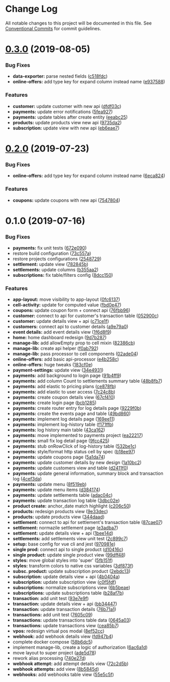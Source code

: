# Change Log

All notable changes to this project will be documented in this file. See [Conventional Commits](https://conventionalcommits.org) for commit guidelines.

# [0.3.0](https://github.com/loyaltycorp/manage-v2-frontend/compare/manage-payments@0.2.0...manage-payments@0.3.0) (2019-08-05)

### Bug Fixes

- **data-exporter:** parse nested fields ([c518fdc](https://github.com/loyaltycorp/manage-v2-frontend/commit/c518fdc))
- **online-offers:** add type key for expand column instead name ([e937588](https://github.com/loyaltycorp/manage-v2-frontend/commit/e937588))

### Features

- **customer:** update customer with new api ([dfdf03c](https://github.com/loyaltycorp/manage-v2-frontend/commit/dfdf03c))
- **payments:** update error notifications ([5fea927](https://github.com/loyaltycorp/manage-v2-frontend/commit/5fea927))
- **payments:** update tables after create entity ([eeabc25](https://github.com/loyaltycorp/manage-v2-frontend/commit/eeabc25))
- **products:** update products view new api ([9735da2](https://github.com/loyaltycorp/manage-v2-frontend/commit/9735da2))
- **subscription:** update view with new api ([eb6eae7](https://github.com/loyaltycorp/manage-v2-frontend/commit/eb6eae7))

# [0.2.0](https://github.com/loyaltycorp/manage-v2-frontend/compare/manage-payments@0.1.0...manage-payments@0.2.0) (2019-07-23)

### Bug Fixes

- **online-offers:** add type key for expand column instead name ([6eca824](https://github.com/loyaltycorp/manage-v2-frontend/commit/6eca824))

### Features

- **coupons:** update coupons with new api ([7547804](https://github.com/loyaltycorp/manage-v2-frontend/commit/7547804))

# 0.1.0 (2019-07-16)

### Bug Fixes

- **payments:** fix unit tests ([672e090](https://github.com/loyaltycorp/manage-v2-frontend/commit/672e090))
- restore build configuration ([73c557a](https://github.com/loyaltycorp/manage-v2-frontend/commit/73c557a))
- restore projects configurations ([2548729](https://github.com/loyaltycorp/manage-v2-frontend/commit/2548729))
- **settlement:** update view ([782845b](https://github.com/loyaltycorp/manage-v2-frontend/commit/782845b))
- **settlements:** update columns ([b355aa2](https://github.com/loyaltycorp/manage-v2-frontend/commit/b355aa2))
- **subscriptions:** fix table/filters config ([8dcc150](https://github.com/loyaltycorp/manage-v2-frontend/commit/8dcc150))

### Features

- **app-layout:** move visibility to app-layout ([0fc6137](https://github.com/loyaltycorp/manage-v2-frontend/commit/0fc6137))
- **cell-activity:** update for computed value ([fbd0e47](https://github.com/loyaltycorp/manage-v2-frontend/commit/fbd0e47))
- **coupons:** update coupon form + connect api ([76fbb96](https://github.com/loyaltycorp/manage-v2-frontend/commit/76fbb96))
- **customer:** connect to api for customer's transaction table ([052900c](https://github.com/loyaltycorp/manage-v2-frontend/commit/052900c))
- **customer:** update details view + api ([c71ce1f](https://github.com/loyaltycorp/manage-v2-frontend/commit/c71ce1f))
- **customers:** connect api to customer details ([a9e79a0](https://github.com/loyaltycorp/manage-v2-frontend/commit/a9e79a0))
- **event details:** add event details view ([1f6d8f9](https://github.com/loyaltycorp/manage-v2-frontend/commit/1f6d8f9))
- **home:** home dashboard redesign ([9d7b287](https://github.com/loyaltycorp/manage-v2-frontend/commit/9d7b287))
- **manage-lib:** add allowEmpty prop to cell mixin ([82386cb](https://github.com/loyaltycorp/manage-v2-frontend/commit/82386cb))
- **manage-lib:** create api helper ([f0ab792](https://github.com/loyaltycorp/manage-v2-frontend/commit/f0ab792))
- **manage-lib:** pass processor to cell components ([02ade04](https://github.com/loyaltycorp/manage-v2-frontend/commit/02ade04))
- **online-offers:** add basic api-processor ([e4b258c](https://github.com/loyaltycorp/manage-v2-frontend/commit/e4b258c))
- **online-offers:** huge tweaks ([183cf0e](https://github.com/loyaltycorp/manage-v2-frontend/commit/183cf0e))
- **payment-settings:** update view ([34e4931](https://github.com/loyaltycorp/manage-v2-frontend/commit/34e4931))
- **payments:** add background to login page ([91b4ff9](https://github.com/loyaltycorp/manage-v2-frontend/commit/91b4ff9))
- **payments:** add column Count to settlements summary table ([48b8fb7](https://github.com/loyaltycorp/manage-v2-frontend/commit/48b8fb7))
- **payments:** add elastic to pricing plans ([ce878fb](https://github.com/loyaltycorp/manage-v2-frontend/commit/ce878fb))
- **payments:** add elastic to user access ([7c24c8b](https://github.com/loyaltycorp/manage-v2-frontend/commit/7c24c8b))
- **payments:** create coupon details view ([67cf410](https://github.com/loyaltycorp/manage-v2-frontend/commit/67cf410))
- **payments:** create login page ([bcb1285](https://github.com/loyaltycorp/manage-v2-frontend/commit/bcb1285))
- **payments:** create router entry for log details page ([9229f0b](https://github.com/loyaltycorp/manage-v2-frontend/commit/9229f0b))
- **payments:** create the events page and table ([49bd860](https://github.com/loyaltycorp/manage-v2-frontend/commit/49bd860))
- **payments:** implement log details page ([169ee11](https://github.com/loyaltycorp/manage-v2-frontend/commit/169ee11))
- **payments:** implement log-history table ([f171ffb](https://github.com/loyaltycorp/manage-v2-frontend/commit/f171ffb))
- **payments:** log history main table ([43ca162](https://github.com/loyaltycorp/manage-v2-frontend/commit/43ca162))
- **payments:** move implemented to payments project ([ea22217](https://github.com/loyaltycorp/manage-v2-frontend/commit/ea22217))
- **payments:** small fix log detail page ([9fcc425](https://github.com/loyaltycorp/manage-v2-frontend/commit/9fcc425))
- **payments:** stub onRowClick of log-history table ([532be1c](https://github.com/loyaltycorp/manage-v2-frontend/commit/532be1c))
- **payments:** style/format http status cell by spec ([b18ee97](https://github.com/loyaltycorp/manage-v2-frontend/commit/b18ee97))
- **payments:** update coupons page ([5a1da74](https://github.com/loyaltycorp/manage-v2-frontend/commit/5a1da74))
- **payments:** update customer details by new design ([1a10bc2](https://github.com/loyaltycorp/manage-v2-frontend/commit/1a10bc2))
- **payments:** update customers view and table ([d2411f0](https://github.com/loyaltycorp/manage-v2-frontend/commit/d2411f0))
- **payments:** update general information, summary block and transaction log ([4cef3da](https://github.com/loyaltycorp/manage-v2-frontend/commit/4cef3da))
- **payments:** update menu ([8f519eb](https://github.com/loyaltycorp/manage-v2-frontend/commit/8f519eb))
- **payments:** update menu items ([d384174](https://github.com/loyaltycorp/manage-v2-frontend/commit/d384174))
- **payments:** update settlements table ([adac04c](https://github.com/loyaltycorp/manage-v2-frontend/commit/adac04c))
- **payments:** update transaction log table ([3dbc02e](https://github.com/loyaltycorp/manage-v2-frontend/commit/3dbc02e))
- **product create:** anchor_date match highlight ([c206c50](https://github.com/loyaltycorp/manage-v2-frontend/commit/c206c50))
- **products:** redesign products view ([9e33dec](https://github.com/loyaltycorp/manage-v2-frontend/commit/9e33dec))
- **products:** update products view ([344daad](https://github.com/loyaltycorp/manage-v2-frontend/commit/344daad))
- **settlement:** connect to api for settlement's transaction table ([87cae07](https://github.com/loyaltycorp/manage-v2-frontend/commit/87cae07))
- **settlement:** normazile settlement page ([e3adba7](https://github.com/loyaltycorp/manage-v2-frontend/commit/e3adba7))
- **settlement:** update details view + api ([1bee14d](https://github.com/loyaltycorp/manage-v2-frontend/commit/1bee14d))
- **settlements:** add settlements view unit test ([2c899c7](https://github.com/loyaltycorp/manage-v2-frontend/commit/2c899c7))
- **setup:** base config for vue cli and jest ([970981e](https://github.com/loyaltycorp/manage-v2-frontend/commit/970981e))
- **single prod:** connect api to single product ([d10416c](https://github.com/loyaltycorp/manage-v2-frontend/commit/d10416c))
- **single product:** update single product view ([99dff48](https://github.com/loyaltycorp/manage-v2-frontend/commit/99dff48))
- **styles:** move global styles into 'super' ([5fb151f](https://github.com/loyaltycorp/manage-v2-frontend/commit/5fb151f))
- **styles:** transform colors to native css variables ([3df873f](https://github.com/loyaltycorp/manage-v2-frontend/commit/3df873f))
- **subsc. product:** update subscription product ([2ebdc13](https://github.com/loyaltycorp/manage-v2-frontend/commit/2ebdc13))
- **subscription:** update details view + api ([4b0404a](https://github.com/loyaltycorp/manage-v2-frontend/commit/4b0404a))
- **subscription:** update subscription view ([c0f5fdf](https://github.com/loyaltycorp/manage-v2-frontend/commit/c0f5fdf))
- **subscriptions:** normalize subscriptions view ([6b5beae](https://github.com/loyaltycorp/manage-v2-frontend/commit/6b5beae))
- **subscriptions:** update subscriptions table ([b28af7b](https://github.com/loyaltycorp/manage-v2-frontend/commit/b28af7b))
- **transaction:** add unit test ([93e7e9f](https://github.com/loyaltycorp/manage-v2-frontend/commit/93e7e9f))
- **transaction:** update details view + api ([bb34447](https://github.com/loyaltycorp/manage-v2-frontend/commit/bb34447))
- **transaction:** update transaction details ([76b71a1](https://github.com/loyaltycorp/manage-v2-frontend/commit/76b71a1))
- **transactions:** add unit test ([7605c09](https://github.com/loyaltycorp/manage-v2-frontend/commit/7605c09))
- **transactions:** update transactions table data ([0645a03](https://github.com/loyaltycorp/manage-v2-frontend/commit/0645a03))
- **transactions:** update transactions view ([cea85b7](https://github.com/loyaltycorp/manage-v2-frontend/commit/cea85b7))
- **vpos:** redesign virtual pos modal ([8ef52cc](https://github.com/loyaltycorp/manage-v2-frontend/commit/8ef52cc))
- **webhook:** add webhook details view ([fd947b4](https://github.com/loyaltycorp/manage-v2-frontend/commit/fd947b4))
- complete docker compose ([58b6dc5](https://github.com/loyaltycorp/manage-v2-frontend/commit/58b6dc5))
- implement manage-lib, create a logic of authorization ([6ac6a1d](https://github.com/loyaltycorp/manage-v2-frontend/commit/6ac6a1d))
- move layout to super project ([ade5d78](https://github.com/loyaltycorp/manage-v2-frontend/commit/ade5d78))
- rework alias processing ([740e27d](https://github.com/loyaltycorp/manage-v2-frontend/commit/740e27d))
- **webhook attempt:** add attempt details view ([72c2d5b](https://github.com/loyaltycorp/manage-v2-frontend/commit/72c2d5b))
- **webhook attempts:** add view ([8b5845d](https://github.com/loyaltycorp/manage-v2-frontend/commit/8b5845d))
- **webhooks:** add webhooks table view ([55e5c5f](https://github.com/loyaltycorp/manage-v2-frontend/commit/55e5c5f))
